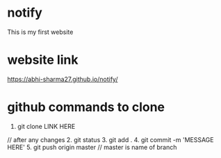 # notify
This is my first website

# website link
https://abhi-sharma27.github.io/notify/

# github commands to clone
1. git clone LINK HERE

// after any changes
2. git status
3. git add .
4. git commit -m 'MESSAGE HERE'
5. git push origin master    // master is name of branch



